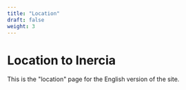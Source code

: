 ```yaml
---
title: "Location"
draft: false
weight: 3
---
```


# Location to Inercia

This is the "location" page for the English version of the site.
